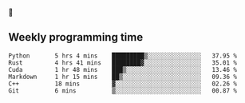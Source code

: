 🐸

## Weekly programming time
<!--START_SECTION:waka-->

```text
Python       5 hrs 4 mins    █████████▒░░░░░░░░░░░░░░░   37.95 %
Rust         4 hrs 41 mins   ████████▓░░░░░░░░░░░░░░░░   35.01 %
Cuda         1 hr 48 mins    ███▒░░░░░░░░░░░░░░░░░░░░░   13.46 %
Markdown     1 hr 15 mins    ██▒░░░░░░░░░░░░░░░░░░░░░░   09.36 %
C++          18 mins         ▓░░░░░░░░░░░░░░░░░░░░░░░░   02.26 %
Git          6 mins          ▒░░░░░░░░░░░░░░░░░░░░░░░░   00.87 %
```

<!--END_SECTION:waka-->
